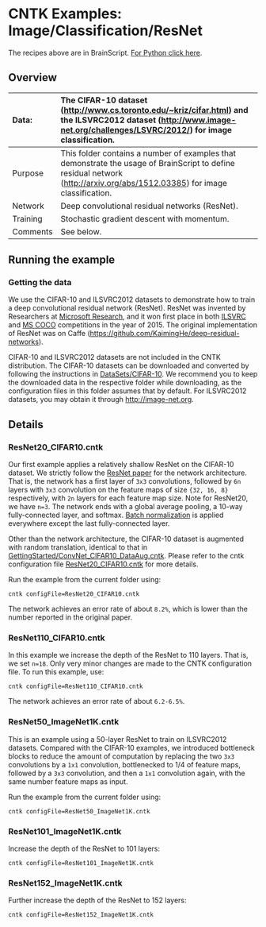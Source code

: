 # CNTK Examples: Image/Classification/ResNet

The recipes above are in BrainScript. [For Python click here](https://github.com/Microsoft/CNTK/blob/master/bindings/python/tutorials/CNTK_201A_CIFAR-10_DataLoader.ipynb).

## Overview

|Data:     |The CIFAR-10 dataset (http://www.cs.toronto.edu/~kriz/cifar.html) and the ILSVRC2012 dataset (http://www.image-net.org/challenges/LSVRC/2012/) for image classification.
|:---------|:---
|Purpose   |This folder contains a number of examples that demonstrate the usage of BrainScript to define residual network (http://arxiv.org/abs/1512.03385) for image classification.
|Network   |Deep convolutional residual networks (ResNet).
|Training  |Stochastic gradient descent with momentum.
|Comments  |See below.

## Running the example

### Getting the data
We use the CIFAR-10 and ILSVRC2012 datasets to demonstrate how to train a deep convolutional residual network (ResNet). ResNet was invented by Researchers at [Microsoft Research](https://www.microsoft.com/en-us/research/), and it won first place in both [ILSVRC](http://www.image-net.org/challenges/LSVRC/) and [MS COCO](http://mscoco.org/) competitions in the year of 2015. The original implementation of ResNet was on Caffe (https://github.com/KaimingHe/deep-residual-networks).

CIFAR-10 and ILSVRC2012 datasets are not included in the CNTK distribution. The CIFAR-10 datasets can be downloaded and converted by following the instructions in [DataSets/CIFAR-10](../../DataSets/CIFAR-10). We recommend you to keep the downloaded data in the respective folder while downloading, as the configuration files in this folder assumes that by default. For ILSVRC2012 datasets, you may obtain it through http://image-net.org.

## Details

### ResNet20_CIFAR10.cntk

Our first example applies a relatively shallow ResNet on the CIFAR-10 dataset. We strictly follow the [ResNet paper](http://arxiv.org/abs/1512.03385) for the network architecture. That is, the network has a first layer of `3x3` convolutions, followed by `6n` layers with `3x3` convolution on the feature maps of size `{32, 16, 8}` respectively, with `2n` layers for each feature map size. Note for ResNet20, we have `n=3`. The network ends with a global average pooling, a 10-way fully-connected
layer, and softmax. [Batch normalization](https://arxiv.org/abs/1502.03167) is applied everywhere except the last fully-connected layer.

Other than the network architecture, the CIFAR-10 dataset is augmented with random translation, identical to that in [GettingStarted/ConvNet_CIFAR10_DataAug.cntk](../../GettingStarted/ConvNet_CIFAR10_DataAug.cntk). Please refer to the cntk configuration file [ResNet20_CIFAR10.cntk](./ResNet20_CIFAR10.cntk) for more details.

Run the example from the current folder using:

`cntk configFile=ResNet20_CIFAR10.cntk`

The network achieves an error rate of about `8.2%`, which is lower than the number reported in the original paper.

### ResNet110_CIFAR10.cntk

In this example we increase the depth of the ResNet to 110 layers. That is, we set `n=18`. Only very minor changes are made to the CNTK configuration file. To run this example, use:

`cntk configFile=ResNet110_CIFAR10.cntk`

The network achieves an error rate of about `6.2-6.5%`.

### ResNet50_ImageNet1K.cntk

This is an example using a 50-layer ResNet to train on ILSVRC2012 datasets. Compared with the CIFAR-10 examples, we introduced bottleneck blocks to reduce the amount of computation by replacing the two `3x3` convolutions by a `1x1` convolution, bottlenecked to 1/4 of feature maps, followed by a `3x3` convolution, and then a `1x1` convolution again, with the same number feature maps as input.

Run the example from the current folder using:

`cntk configFile=ResNet50_ImageNet1K.cntk`

### ResNet101_ImageNet1K.cntk

Increase the depth of the ResNet to 101 layers:

`cntk configFile=ResNet101_ImageNet1K.cntk`

### ResNet152_ImageNet1K.cntk

Further increase the depth of the ResNet to 152 layers:

`cntk configFile=ResNet152_ImageNet1K.cntk`
